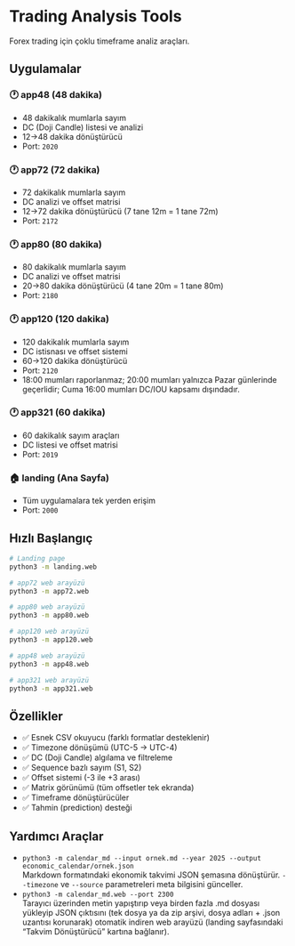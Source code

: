 # Trading Analysis Tools

Forex trading için çoklu timeframe analiz araçları.

## Uygulamalar

### 🕐 app48 (48 dakika)
- 48 dakikalık mumlarla sayım
- DC (Doji Candle) listesi ve analizi
- 12→48 dakika dönüştürücü
- Port: `2020`

### 🕐 app72 (72 dakika)
- 72 dakikalık mumlarla sayım
- DC analizi ve offset matrisi
- 12→72 dakika dönüştürücü (7 tane 12m = 1 tane 72m)
- Port: `2172`

### 🕐 app80 (80 dakika)
- 80 dakikalık mumlarla sayım
- DC analizi ve offset matrisi
- 20→80 dakika dönüştürücü (4 tane 20m = 1 tane 80m)
- Port: `2180`

### 🕐 app120 (120 dakika)
- 120 dakikalık mumlarla sayım
- DC istisnası ve offset sistemi
- 60→120 dakika dönüştürücü
- Port: `2120`
- 18:00 mumları raporlanmaz; 20:00 mumları yalnızca Pazar günlerinde geçerlidir; Cuma 16:00 mumları DC/IOU kapsamı dışındadır.

### 🕐 app321 (60 dakika)
- 60 dakikalık sayım araçları
- DC listesi ve offset matrisi
- Port: `2019`

### 🏠 landing (Ana Sayfa)
- Tüm uygulamalara tek yerden erişim
- Port: `2000`

## Hızlı Başlangıç

```bash
# Landing page
python3 -m landing.web

# app72 web arayüzü
python3 -m app72.web

# app80 web arayüzü
python3 -m app80.web

# app120 web arayüzü
python3 -m app120.web

# app48 web arayüzü
python3 -m app48.web

# app321 web arayüzü
python3 -m app321.web
```

## Özellikler

- ✅ Esnek CSV okuyucu (farklı formatlar desteklenir)
- ✅ Timezone dönüşümü (UTC-5 → UTC-4)
- ✅ DC (Doji Candle) algılama ve filtreleme
- ✅ Sequence bazlı sayım (S1, S2)
- ✅ Offset sistemi (-3 ile +3 arası)
- ✅ Matrix görünümü (tüm offsetler tek ekranda)
- ✅ Timeframe dönüştürücüler
- ✅ Tahmin (prediction) desteği

## Yardımcı Araçlar

- `python3 -m calendar_md --input ornek.md --year 2025 --output economic_calendar/ornek.json`  
  Markdown formatındaki ekonomik takvimi JSON şemasına dönüştürür. `--timezone` ve `--source` parametreleri meta bilgisini günceller.
- `python3 -m calendar_md.web --port 2300`  
  Tarayıcı üzerinden metin yapıştırıp veya birden fazla .md dosyası yükleyip JSON çıktısını (tek dosya ya da zip arşivi, dosya adları + .json uzantısı korunarak) otomatik indiren web arayüzü (landing sayfasındaki “Takvim Dönüştürücü” kartına bağlanır).

